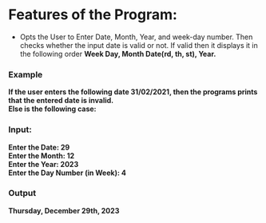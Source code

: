 # Features of the Program:
 - Opts the User to Enter Date, Month, Year, and week-day number. Then checks whether the input date is valid or not. If valid then it displays it in the following order <b>Week Day, Month Date(rd, th, st), Year.

### Example
If the user enters the following date <b>31/02/2021</b>, then the programs prints that the entered date is invalid.<br>
Else is the following case:
  
### Input:
Enter the Date:         29<br>
Enter the Month:        12<br>
Enter the Year:         2023<br>
Enter the Day Number (in Week):         4<br>

 ### Output
Thursday, December 29th, 2023
